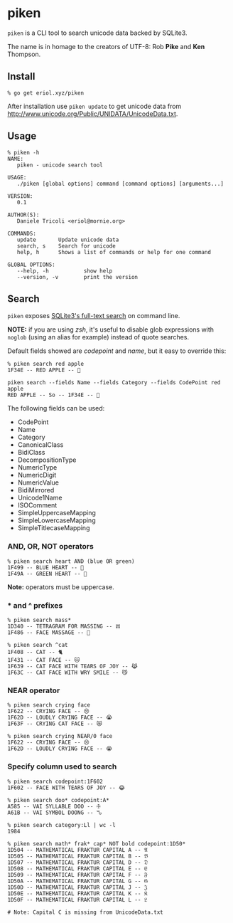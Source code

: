 # piken #
`piken` is a CLI tool to search unicode data backed by SQLite3.

The name is in homage to the creators of UTF-8: Rob **Pike** and **Ken**
Thompson.

## Install ##

```console
% go get eriol.xyz/piken
```

After installation use `piken update` to get unicode data from
http://www.unicode.org/Public/UNIDATA/UnicodeData.txt.

## Usage ##

```console
% piken -h
NAME:
   piken - unicode search tool

USAGE:
   ./piken [global options] command [command options] [arguments...]

VERSION:
   0.1

AUTHOR(S):
   Daniele Tricoli <eriol@mornie.org>

COMMANDS:
   update       Update unicode data
   search, s    Search for unicode
   help, h      Shows a list of commands or help for one command

GLOBAL OPTIONS:
   --help, -h           show help
   --version, -v        print the version
```

## Search ##

`piken` exposes [SQLite3's full-text search](https://www.sqlite.org/fts3.html)
on command line.

**NOTE:** if you are using *zsh*, it's useful to disable glob expressions with
`noglob` (using an alias for example) instead of quote searches.

Default fields showed are *codepoint* and *name*, but it easy to override this:
```console
% piken search red apple
1F34E -- RED APPLE -- 🍎

piken search --fields Name --fields Category --fields CodePoint red apple
RED APPLE -- So -- 1F34E -- 🍎
```

The following fields can be used:
- CodePoint
- Name
- Category
- CanonicalClass
- BidiClass
- DecompositionType
- NumericType
- NumericDigit
- NumericValue
- BidiMirrored
- Unicode1Name
- ISOComment
- SimpleUppercaseMapping
- SimpleLowercaseMapping
- SimpleTitlecaseMapping


### AND, OR, NOT operators ###

```console
% piken search heart AND (blue OR green)
1F499 -- BLUE HEART -- 💙
1F49A -- GREEN HEART -- 💚
```

**Note:** operators must be uppercase.

### * and ^ prefixes ###

```console
% piken search mass*
1D340 -- TETRAGRAM FOR MASSING -- 𝍀
1F486 -- FACE MASSAGE -- 💆
```

```console
% piken search ^cat
1F408 -- CAT -- 🐈
1F431 -- CAT FACE -- 🐱
1F639 -- CAT FACE WITH TEARS OF JOY -- 😹
1F63C -- CAT FACE WITH WRY SMILE -- 😼
```

### NEAR operator ###

```console
% piken search crying face
1F622 -- CRYING FACE -- 😢
1F62D -- LOUDLY CRYING FACE -- 😭
1F63F -- CRYING CAT FACE -- 😿

% piken search crying NEAR/0 face
1F622 -- CRYING FACE -- 😢
1F62D -- LOUDLY CRYING FACE -- 😭
```

### Specify column used to search ###

```console
% piken search codepoint:1F602
1F602 -- FACE WITH TEARS OF JOY -- 😂

% piken search doo* codepoint:A*
A585 -- VAI SYLLABLE DOO -- ꖅ
A61B -- VAI SYMBOL DOONG -- ꘛ

% piken search category:Ll | wc -l
1984

% piken search math* frak* cap* NOT bold codepoint:1D50*
1D504 -- MATHEMATICAL FRAKTUR CAPITAL A -- 𝔄
1D505 -- MATHEMATICAL FRAKTUR CAPITAL B -- 𝔅
1D507 -- MATHEMATICAL FRAKTUR CAPITAL D -- 𝔇
1D508 -- MATHEMATICAL FRAKTUR CAPITAL E -- 𝔈
1D509 -- MATHEMATICAL FRAKTUR CAPITAL F -- 𝔉
1D50A -- MATHEMATICAL FRAKTUR CAPITAL G -- 𝔊
1D50D -- MATHEMATICAL FRAKTUR CAPITAL J -- 𝔍
1D50E -- MATHEMATICAL FRAKTUR CAPITAL K -- 𝔎
1D50F -- MATHEMATICAL FRAKTUR CAPITAL L -- 𝔏

# Note: Capital C is missing from UnicodeData.txt
```

